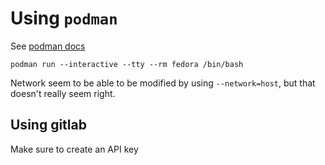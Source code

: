 # Using `podman`
See [podman docs](https://podman.io/docs)

```
podman run --interactive --tty --rm fedora /bin/bash
```

Network seem to be able to be modified by using `--network=host`, but that doesn't really seem
right.

## Using gitlab
Make sure to create an API key

<!-- vim: set et ts=2 sw=2 ss=2 tw=100 : -->
